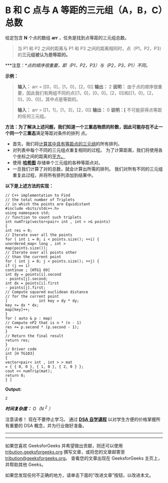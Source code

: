 # B 和 C 点与 A 等距的三元组（A，B，C）总数

给定包含 **N** 个点的数组 **arr** ，任务是找到点等距的三元组总数。

> 当 P1 和 P2 之间的距离与 P1 和 P3 之间的距离相同时，点（P1，P2，P3）的**三元组被认为是等距的。**

***注意：**点的顺序很重要，即（P1，P2，P3）与（P2，P3，P1）不同。*

**示例：**

> **输入：** arr = [[0，0]，[1，0]，[2，0]]
> **输出：** 2
> **说明：**
> 由于点的顺序很重要，因此我们有两组不同的点[[1，0]，[0，0]，[2，0]]和[[1，0]，[2， 0]，[0、0]]，其中点是等距的。
> 
> **输入：** arr = [[1，1]，[1，3]，[2，0]]
> **输出：** 0
> **说明：[**
> 不可能获得点等距的任何三元组。

**方法：**为了解决上述问题，我们知道一个三重态物质的阶数，因此**可能存在不止一个同一个三重态**满足等距对条件的排列 点。

*   首先，我们将[计算其中具有等距点的三元组](https://www.geeksforgeeks.org/python-all-possible-permutations-of-n-lists/)的所有排列。
*   对列表中每个不同的三元组点重复相同的过程。 为了计算距离，我们将使用各个坐标之间的距离的[平方。](https://www.geeksforgeeks.org/program-distance-two-points-earth/)
*   使用 **[哈希图](http://www.geeksforgeeks.org/java-util-hashmap-in-java/)** 存储单个三元组的各种等距点对。
*   一旦我们计算了对的总数，就会计算出所需的排列。 我们对所有不同的三元组重复此过程，并将所有排列添加到结果中。

**以下是上述方法的实现：**

```
// C++ implementation to Find
// the total number of Triplets
// in which the points are Equidistant
#include <bits/stdc++.h>
using namespace std;
// function to count such triplets
int numTrip(vector<pair< int , int > >& points)
{
int res = 0;
// Iterate over all the points
for ( int i = 0; i < points.size(); ++i) {
unordered_map< long , int >
map(points.size());
// Iterate over all points other
// than the current point
for ( int j = 0; j < points.size(); ++j) {
if (j == i)
continue ; [HTG1 69]
int dy = points[i].second
- points[j].second;
int dx = points[i].first
- points[j].first;
// Compute squared euclidean distance
// for the current point
]              int key = dy * dy;
key += dx * dx;
map[key]++;
}
for ( auto & p : map)
// Compute nP2 that is n * (n - 1)
res += p.second * (p.second - 1);
}
// Return the final result
return res;
}
// Driver code
int [H TG103]
{
vector<pair< int , int > > mat
= { { 0, 0 }, { 1, 0 }, { 2, 0 } };
cout << numTrip(mat);
return 0;
} ]
```

**Output:**

```
2

```

***时间复杂度：** O（N <sup>2</sup> ）*

注意读者！ 现在不要停止学习。 通过 [**DSA 自学课程**](https://practice.geeksforgeeks.org/courses/dsa-self-paced?utm_source=geeksforgeeks&utm_medium=article&utm_campaign=gfg_article_dsa_content_bottom) 以对学生方便的价格掌握所有重要的 DSA 概念，并为行业做好准备。

* * *

* * *

如果您喜欢 GeeksforGeeks 并希望做出贡献，则还可以使用 [tribution.geeksforgeeks.org](https://contribute.geeksforgeeks.org/) 撰写文章，或将您的文章邮寄至 tribution@geeksforgeeks.org。 查看您的文章出现在 GeeksforGeeks 主页上，并帮助其他 Geeks。

如果您发现任何不正确的地方，请单击下面的“改进文章”按钮，以改进本文。